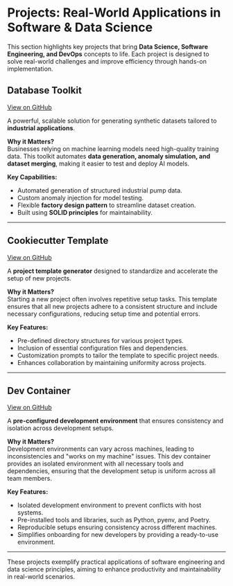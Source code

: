 # Projects: Real-World Applications in Software & Data Science  

This section highlights key projects that bring **Data Science, Software Engineering, and DevOps** concepts to life. Each project is designed to solve real-world challenges and improve efficiency through hands-on implementation.  

## Database Toolkit 
[View on GitHub](https://github.com/aldojasb/general_projects/tree/main/database_toolkit)  

A powerful, scalable solution for generating synthetic datasets tailored to **industrial applications**.  

**Why it Matters?**  
Businesses relying on machine learning models need high-quality training data. This toolkit automates **data generation, anomaly simulation, and dataset merging**, making it easier to test and deploy AI models.  

**Key Capabilities:**  
- Automated generation of structured industrial pump data.  
- Custom anomaly injection for model testing.  
- Flexible **factory design pattern** to streamline dataset creation.  
- Built using **SOLID principles** for maintainability.  

---

## **Cookiecutter Template**  
[View on GitHub](https://github.com/aldojasb/general_projects/tree/main/cookiecutter_template)  

A **project template generator** designed to standardize and accelerate the setup of new projects.  

**Why it Matters?**  
Starting a new project often involves repetitive setup tasks. This template ensures that all new projects adhere to a consistent structure and include necessary configurations, reducing setup time and potential errors.  

**Key Features:**  
- Pre-defined directory structures for various project types.  
- Inclusion of essential configuration files and dependencies.  
- Customization prompts to tailor the template to specific project needs.  
- Enhances collaboration by maintaining uniformity across projects.  

---

## **Dev Container**  
[View on GitHub](https://github.com/aldojasb/my_devcontainer)  

A **pre-configured development environment** that ensures consistency and isolation across development setups.  

**Why it Matters?**  
Development environments can vary across machines, leading to inconsistencies and "works on my machine" issues. This dev container provides an isolated environment with all necessary tools and dependencies, ensuring that the development setup is uniform across all team members.  

**Key Features:**  
- Isolated development environment to prevent conflicts with host systems.  
- Pre-installed tools and libraries, such as Python, pyenv, and Poetry.  
- Reproducible setups ensuring consistency across different machines.  
- Simplifies onboarding for new developers by providing a ready-to-use environment.  

---

These projects exemplify practical applications of software engineering and data science principles, aiming to enhance productivity and maintainability in real-world scenarios.
